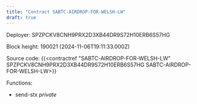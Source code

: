 ```yaml
---
title: "Contract SABTC-AIRDROP-FOR-WELSH-LW"
draft: true
---
```

Deployer: SPZPCKV8CNH9PRX2D3XB44DR9S72H10ERB6S57HG


 



Block height: 190021 (2024-11-06T19:11:33.000Z)

Source code: {{<contractref "SABTC-AIRDROP-FOR-WELSH-LW" SPZPCKV8CNH9PRX2D3XB44DR9S72H10ERB6S57HG SABTC-AIRDROP-FOR-WELSH-LW>}}

Functions:

* send-stx _private_
